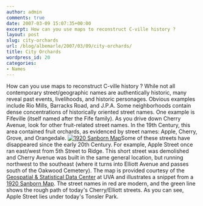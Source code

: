 ```yaml
---
author: admin
comments: true
date: 2007-03-09 15:07:35+00:00
excerpt: How can you use maps to reconstruct C-ville history ?
layout: post
slug: city-orchards
url: /blog/albemarle/2007/03/09/city-orchards/
title: City Orchards
wordpress_id: 20
categories:
- Names
---
```


How can you use maps to reconstruct C-ville history ? While not all contemporary street/geographic names are authentically historic, many reveal past events, livelihoods, and historic personages. Obvious examples include Rio Mills, Barracks Road, and J.P.A. Some neighborhoods contain dense concentrations of historically oriented street names. One example is Fifeville (itself named after the Fife family). As you drive down Cherry Avenue, look for other fruit-related street names. In the 19th Century, this area contained fruit orchards, as evidenced by street names: Apple, Cherry, Grove, and Orangedale. [![1920 Sanborn Map](http://www.locohistory.org/blog/wp-content/uploads/2007/03/applest_1920.jpg)](http://www.locohistory.org/blog/?attachment_id=64)Some of these streets have disappeared since the early 20th Century. For example, Apple Street once ran east/west from 5th Street to Ridge. This short street was demolished and Cherry Avenue was built in the same general location, but running northwest to the southeast (where it turns into Elliott Avenue and passes south of the Oakwood Cemetery). The map is provided courtesy of the [Geospatial & Statistical Data Center](http://fisher.lib.virginia.edu/index.html) at UVA and illustrates a snippet from a [1920 Sanborn Map](http://fisher.lib.virginia.edu/collections/maps/sanborn/main.php?year=1920). The street names in red are modern, and the green line shows the rough path of today's Cherry/Elliott streets. As you can see, Apple Street lies under today's Tonsler Park.
